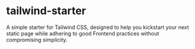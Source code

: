 # tailwind-starter
A simple starter for Tailwind CSS, designed to help you kickstart your next static page while adhering to good Frontend practices without compromising simplicity.
